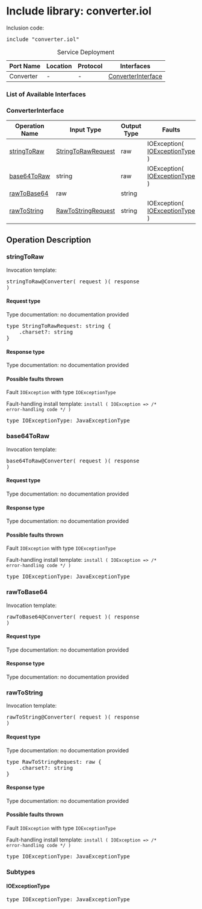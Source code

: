 # Include library: converter.iol

Inclusion code: <pre>include "converter.iol"</pre>

<table>
  <caption>Service Deployment</caption>
  <thead>
    <tr>
      <th>Port Name</th>
      <th>Location</th>
      <th>Protocol</th>
      <th>Interfaces</th>
    </tr>
  </thead>
  <tbody>
    <tr>
      <td>Converter</td>
      <td>-</td>
      <td>-</td>
      <td><a href="#ConverterInterface">ConverterInterface</a></td>
    </tr>
  </tbody>
</table>

<h3>List of Available Interfaces</h3>

<h3 id="ConverterInterface">ConverterInterface</h3>

<table>
  <thead>
    <tr>
      <th>Operation Name</th>
      <th>Input Type</th>
      <th>Output Type</th>
      <th>Faults</th>
    </tr>
  </thead>
  <tbody>
    <tr>
      <td><a href="#stringToRaw">stringToRaw</a></td>
      <td><a href="#StringToRawRequest">StringToRawRequest</a></td>
      <td>raw</td>
      <td>
        IOException( <a href="#IOExceptionType">IOExceptionType</a> )
      </td>
    </tr>
    <tr>
      <td><a href="#base64ToRaw">base64ToRaw</a></td>
      <td>string</td>
      <td>raw</td>
      <td>
        IOException( <a href="#IOExceptionType">IOExceptionType</a> )
      </td>
    </tr>
    <tr>
      <td><a href="#rawToBase64">rawToBase64</a></td>
      <td>raw</td>
      <td>string</td>
      <td>
      </td>
    </tr>
    <tr>
      <td><a href="#rawToString">rawToString</a></td>
      <td><a href="#RawToStringRequest">RawToStringRequest</a></td>
      <td>string</td>
      <td>
        IOException( <a href="#IOExceptionType">IOExceptionType</a> )
      </td>
    </tr>
  </tbody>
</table>

<h2>Operation Description</h2>



<h3 id="stringToRaw">stringToRaw</h3>


Invocation template: <pre>stringToRaw@Converter( request )( response )</pre>

<h4 id="StringToRawRequest">Request type</h4>

Type documentation: no documentation provided 
<pre>type StringToRawRequest: string {
	.charset?: string
}</pre>


<h4>Response type</h4>
Type documentation: no documentation provided 




<h4>Possible faults thrown</h4>



Fault <code>IOException</code> with type <code>IOExceptionType</code>

Fault-handling install template: <code>install ( IOException => /* error-handling code */ )</code>
<pre>type IOExceptionType: JavaExceptionType</pre>



<h3 id="base64ToRaw">base64ToRaw</h3>


Invocation template: <pre>base64ToRaw@Converter( request )( response )</pre>

<h4>Request type</h4>

Type documentation: no documentation provided 



<h4>Response type</h4>
Type documentation: no documentation provided 




<h4>Possible faults thrown</h4>



Fault <code>IOException</code> with type <code>IOExceptionType</code>

Fault-handling install template: <code>install ( IOException => /* error-handling code */ )</code>
<pre>type IOExceptionType: JavaExceptionType</pre>



<h3 id="rawToBase64">rawToBase64</h3>


Invocation template: <pre>rawToBase64@Converter( request )( response )</pre>

<h4>Request type</h4>

Type documentation: no documentation provided 



<h4>Response type</h4>
Type documentation: no documentation provided 








<h3 id="rawToString">rawToString</h3>


Invocation template: <pre>rawToString@Converter( request )( response )</pre>

<h4 id="RawToStringRequest">Request type</h4>

Type documentation: no documentation provided 
<pre>type RawToStringRequest: raw {
	.charset?: string
}</pre>


<h4>Response type</h4>
Type documentation: no documentation provided 




<h4>Possible faults thrown</h4>



Fault <code>IOException</code> with type <code>IOExceptionType</code>

Fault-handling install template: <code>install ( IOException => /* error-handling code */ )</code>
<pre>type IOExceptionType: JavaExceptionType</pre>



<h3>Subtypes</h3>


<h4 id="IOExceptionType">IOExceptionType</h4>

<pre>type IOExceptionType: JavaExceptionType</pre>




